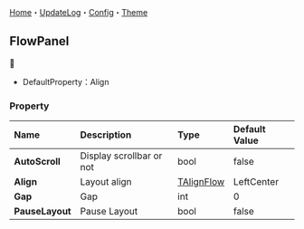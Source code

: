 [Home](../Home.md)・[UpdateLog](../UpdateLog.md)・[Config](../Config.md)・[Theme](../Theme.md)

## FlowPanel
👚

- DefaultProperty：Align

### Property

Name | Description | Type | Default Value |
:--|:--|:--|:--|
**AutoScroll** | Display scrollbar or not | bool | false |
**Align** | Layout align | [TAlignFlow](Enum.md#talignflow) | LeftCenter |
**Gap** | Gap | int | 0 |
**PauseLayout** | Pause Layout | bool | false ||